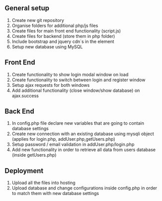 ## General setup

1. Create new git repository
2. Organise folders for additional php/js files
3. Create files for main front end functionality (script.js)
4. Create files for backend (store them in php folder)
5. Include bootstrap and jquery cdn`s in the <head> element
6. Setup new database using MySQL

## Front End
1. Create functionality to show login modal window on load
2. Create functionality to switch between login and register window
3. Setup ajax requests for both windows
4. Add additional functionality (close window/show database) on ajax.success

## Back End
1. In config.php file declare new variables that are going to contain database settings
2. Create new connection with an existing database using mysqli object (applies for login.php, addUser.php,getUsers.php)
3. Setup password / email validation in addUser.php/login.php
4. Add new functionality in order to retrieve all data from users database (inside getUsers.php)

## Deployment
1. Upload all the files into hosting
2. Upload database and change configurations inside config.php in order to match them with new database settings
